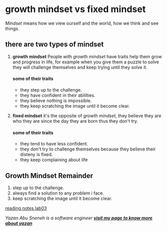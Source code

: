 # growth mindset vs fixed mindset
   *Mindset* means how we view ourself and the world, how we think and see things.
    
    
## there are two types of mindset
 1. **growth mindset**
      People with *growth mindset* have traits help them grow and progress in life, 
      for example when you give them a puzzle to solve they will challenge themselves and keep trying until they solve it.
      
      #### some of their traits
       * they step up to the challenge.
       * they have confident in their ablilties.
       * they believe nothing is impossible.
       * they keep scratching the image until it become clear.
          
 2. **fixed mindset**
      it's the opposite of *growth mindset*, they believe they are who they are since the day they are born thus they don't try.
      
      #### some of their traits
       * they tend to have less confident.
       * they don't try to challenge themselves because they believe their disteny is fixed.
       * they keep complaining about life
          

## Growth Mindset Remainder
 1. step up to the challenge.
 2. always find a solution to any problem i face.
 3. keep scratching the image until it become clear.
 
 [reading notes lab03](reading-notes-lab03.md)
    
 *Yazan Abu Sneneh is a software engineer*
***[visit my page to know more about yazan](https://github.com/YazanSneneh)***
    
